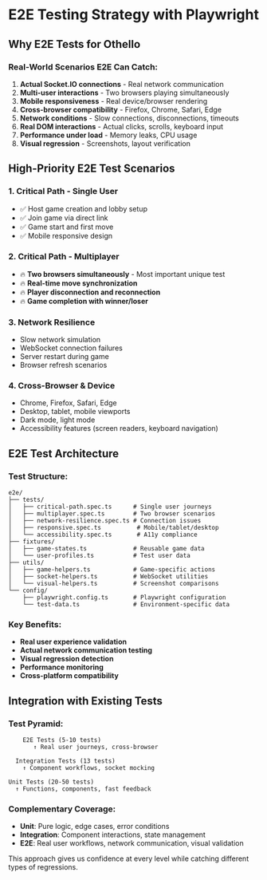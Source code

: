 # E2E Testing Strategy with Playwright

## Why E2E Tests for Othello

### **Real-World Scenarios E2E Can Catch:**
1. **Actual Socket.IO connections** - Real network communication
2. **Multi-user interactions** - Two browsers playing simultaneously  
3. **Mobile responsiveness** - Real device/browser rendering
4. **Cross-browser compatibility** - Firefox, Chrome, Safari, Edge
5. **Network conditions** - Slow connections, disconnections, timeouts
6. **Real DOM interactions** - Actual clicks, scrolls, keyboard input
7. **Performance under load** - Memory leaks, CPU usage
8. **Visual regression** - Screenshots, layout verification

## **High-Priority E2E Test Scenarios**

### 1. **Critical Path - Single User**
- ✅ Host game creation and lobby setup
- ✅ Join game via direct link  
- ✅ Game start and first move
- ✅ Mobile responsive design

### 2. **Critical Path - Multiplayer**
- 🔥 **Two browsers simultaneously** - Most important unique test
- 🔥 **Real-time move synchronization**
- 🔥 **Player disconnection and reconnection**
- 🔥 **Game completion with winner/loser**

### 3. **Network Resilience**
- Slow network simulation
- WebSocket connection failures
- Server restart during game
- Browser refresh scenarios

### 4. **Cross-Browser & Device**
- Chrome, Firefox, Safari, Edge
- Desktop, tablet, mobile viewports
- Dark mode, light mode
- Accessibility features (screen readers, keyboard navigation)

## **E2E Test Architecture**

### **Test Structure:**
```
e2e/
├── tests/
│   ├── critical-path.spec.ts      # Single user journeys
│   ├── multiplayer.spec.ts        # Two browser scenarios  
│   ├── network-resilience.spec.ts # Connection issues
│   ├── responsive.spec.ts          # Mobile/tablet/desktop
│   └── accessibility.spec.ts       # A11y compliance
├── fixtures/
│   ├── game-states.ts             # Reusable game data
│   └── user-profiles.ts           # Test user data
├── utils/
│   ├── game-helpers.ts            # Game-specific actions
│   ├── socket-helpers.ts          # WebSocket utilities
│   └── visual-helpers.ts          # Screenshot comparisons
└── config/
    ├── playwright.config.ts       # Playwright configuration
    └── test-data.ts               # Environment-specific data
```

### **Key Benefits:**
- **Real user experience validation** 
- **Actual network communication testing**
- **Visual regression detection**
- **Performance monitoring**
- **Cross-platform compatibility**

## **Integration with Existing Tests**

### **Test Pyramid:**
```
    E2E Tests (5-10 tests)
       ↑ Real user journeys, cross-browser
       
  Integration Tests (13 tests)  
    ↑ Component workflows, socket mocking
    
Unit Tests (20-50 tests)
  ↑ Functions, components, fast feedback
```

### **Complementary Coverage:**
- **Unit**: Pure logic, edge cases, error conditions
- **Integration**: Component interactions, state management  
- **E2E**: Real user workflows, network communication, visual validation

This approach gives us confidence at every level while catching different types of regressions.